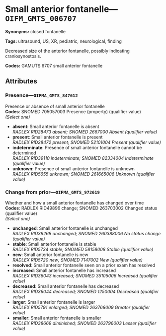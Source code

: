# Small anterior fontanelle—`OIFM_GMTS_006707`

**Synonyms:** closed fontanelle

**Tags:** ultrasound, US, XR, pediatric, neurological, finding

Decreased size of the anterior fontanelle, possibly indicating craniosynostosis.

**Codes:** GAMUTS 6707 small anterior fontanelle

## Attributes

### Presence—`OIFMA_GMTS_847612`

Presence or absence of small anterior fontanelle  
**Codes**: SNOMED 705057003 Presence (property) (qualifier value)  
*(Select one)*

- **absent**: Small anterior fontanelle is absent  
_RADLEX RID28473 absent; SNOMED 2667000 Absent (qualifier value)_
- **present**: Small anterior fontanelle is present  
_RADLEX RID28472 present; SNOMED 52101004 Present (qualifier value)_
- **indeterminate**: Presence of small anterior fontanelle cannot be determined  
_RADLEX RID39110 indeterminate; SNOMED 82334004 Indeterminate (qualifier value)_
- **unknown**: Presence of small anterior fontanelle is unknown  
_RADLEX RID5655 unknown; SNOMED 261665006 Unknown (qualifier value)_

### Change from prior—`OIFMA_GMTS_972619`

Whether and how a small anterior fontanelle has changed over time  
**Codes**: RADLEX RID49896 change; SNOMED 263703002 Changed status (qualifier value)  
*(Select one)*

- **unchanged**: Small anterior fontanelle is unchanged  
_RADLEX RID39268 unchanged; SNOMED 260388006 No status change (qualifier value)_
- **stable**: Small anterior fontanelle is stable  
_RADLEX RID5734 stable; SNOMED 58158008 Stable (qualifier value)_
- **new**: Small anterior fontanelle is new  
_RADLEX RID5720 new; SNOMED 7147002 New (qualifier value)_
- **resolved**: Small anterior fontanelle seen on a prior exam has resolved  
- **increased**: Small anterior fontanelle has increased  
_RADLEX RID36043 increased; SNOMED 35105006 Increased (qualifier value)_
- **decreased**: Small anterior fontanelle has decreased  
_RADLEX RID36044 decreased; SNOMED 1250004 Decreased (qualifier value)_
- **larger**: Small anterior fontanelle is larger  
_RADLEX RID5791 enlarged; SNOMED 263768009 Greater (qualifier value)_
- **smaller**: Small anterior fontanelle is smaller  
_RADLEX RID38669 diminished; SNOMED 263796003 Lesser (qualifier value)_